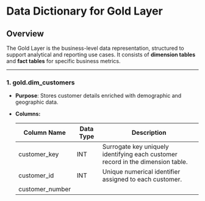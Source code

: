 # **Data Dictionary for Gold Layer**

## **Overview**

The Gold Layer is the business-level data representation, structured to support analytical and reporting use cases. It consists of **dimension tables** and **fact tables** for specific business metrics.

---------------------------------------------------------------------------------------------------

### 1. gold.dim_customers

- **Purpose**: Stores customer details enriched with demographic and geographic data.
- **Columns:**

  |**Column Name**| **Data Type** | **Description** |
  |---------------|---------------|-----------------|
  | customer_key  | INT           | Surrogate key uniquely identifying each customer record in the dimension table. |
  | customer_id   | INT           | Unique numerical identifier assigned to each customer. |
  | customer_number|

